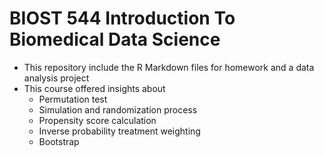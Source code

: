# BIOST 544 Introduction To Biomedical Data Science
* This repository include the R Markdown files for homework and a data analysis project
* This course offered insights about
  * Permutation test
  * Simulation and randomization process
  * Propensity score calculation
  * Inverse probability treatment weighting
  * Bootstrap
